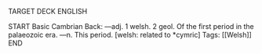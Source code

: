 TARGET DECK
ENGLISH

START
Basic
Cambrian
Back: —adj. 1 welsh. 2 geol. Of the first period in the palaeozoic era. —n. This period. [welsh: related to *cymric]
Tags: [[Welsh]]
END
